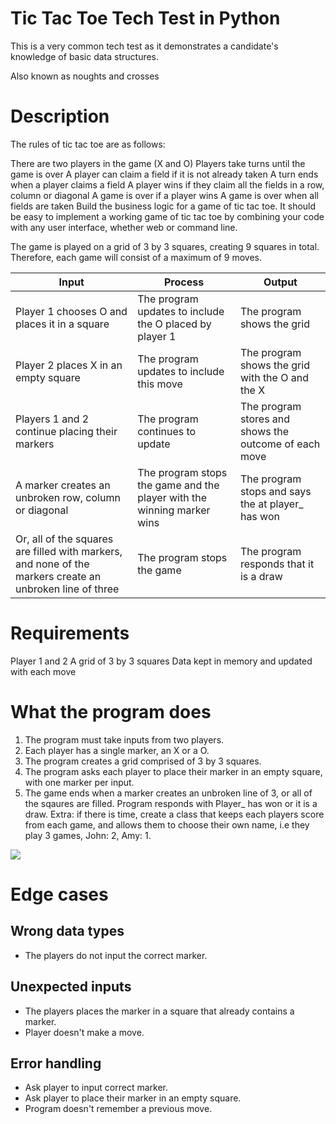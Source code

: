 # Tic Tac Toe Tech Test in Python
This is a very common tech test as it demonstrates a candidate's knowledge of basic data structures.

Also known as noughts and crosses

# Description
The rules of tic tac toe are as follows:

There are two players in the game (X and O)
Players take turns until the game is over
A player can claim a field if it is not already taken
A turn ends when a player claims a field
A player wins if they claim all the fields in a row, column or diagonal
A game is over if a player wins
A game is over when all fields are taken
Build the business logic for a game of tic tac toe. It should be easy to implement a working game of tic tac toe by combining your code with any user interface, whether web or command line.

The game is played on a grid of 3 by 3 squares, creating 9 squares in total. Therefore, each game will consist of a maximum of 9 moves.

|Input|Process|Output|
|-----|-------|------|
|Player 1 chooses O and places it in a square|The program updates to include the O placed by player 1|The program shows the grid|
|Player 2 places X in an empty square|The program updates to include this move|The program shows the grid with the O and the X|
|Players 1 and 2 continue placing their markers|The program continues to update|The program stores and shows the outcome of each move|
|A marker creates an unbroken row, column or diagonal|The program stops the game and the player with the winning marker wins|The program stops and says the at player_ has won|
|Or, all of the squares are filled with markers, and none of the markers create an unbroken line of three|The program stops the game|The program responds that it is a draw|

# Requirements
Player 1 and 2
A grid of 3 by 3 squares
Data kept in memory and updated with each move

# What the program does
1. The program must take inputs from two players.
2. Each player has a single marker, an X or a O.
3. The program creates a grid comprised of 3 by 3 squares.
4. The program asks each player to place their marker in an empty square, with one marker per input.
5. The game ends when a marker creates an unbroken line of 3, or all of the sqaures are filled. Program responds with Player_ has won or it is a draw.
Extra: if there is time, create a class that keeps each players score from each game, and allows them to choose their own name, i.e they play 3 games, John: 2, Amy: 1.

![](./Images/Video_of_game)

# Edge cases
## Wrong data types
* The players do not input the correct marker.
## Unexpected inputs
* The players places the marker in a square that already contains a marker.
* Player doesn't make a move.

## Error handling
* Ask player to input correct marker.
* Ask player to place their marker in an empty square.
* Program doesn't remember a previous move.